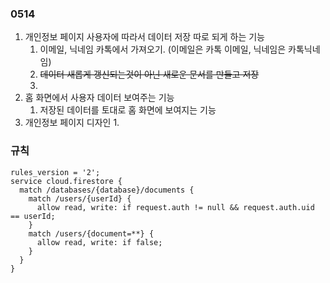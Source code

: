 ### 0514

1. 개인정보 페이지 사용자에 따라서 데이터 저장 따로 되게 하는 기능
   1. 이메일, 닉네임 카톡에서 가져오기. (이메일은 카톡 이메일, 닉네임은 카톡닉네임)
   2. ~~데이터 새롭게 갱신되는것이 아닌 새로운 문서를 만들고 저장~~
   3. 
3. 홈 화면에서 사용자 데이터 보여주는 기능
   1. 저장된 데이터를 토대로 홈 화면에 보여지는 기능
5. 개인정보 페이지 디자인
   1. 



### 규칙
```
rules_version = '2';
service cloud.firestore {
  match /databases/{database}/documents {
    match /users/{userId} {
      allow read, write: if request.auth != null && request.auth.uid == userId;
    }
    match /users/{document=**} {
      allow read, write: if false;
    }
  }
}
```

